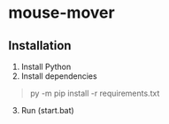 # mouse-mover
## Installation
1. Install Python
2. Install dependencies 
> py -m pip install -r requirements.txt
3. Run (start.bat)
